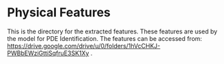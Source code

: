 # Physical Features
This is the directory for the extracted features. These features are used by the model for PDE Identification. The features can be accessed from: https://drive.google.com/drive/u/0/folders/1hVcCHKJ-PWBbEWziGttiSqfruE3SK1Xy .
